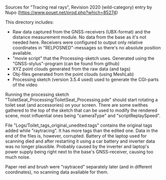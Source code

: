 Sources for "Tracing real rays", Revision 2020 (wild-category) entry by Nupo
(https://www.pouet.net/prod.php?which=85274)

This directory includes:
- Raw data captured from the GNSS-receivers (UBX-format) and the distance 
  measurement module. No data from the base as it's not needed here. 
  Receivers were configured to output only relative coordinates in 
  "RELPOSNED"-messages so there's no absolute position available.
- "movie script" that the Processing-sketch uses. Generated using the 
  "GNSS-stylus"-program (can be found from github)
- XYZ point clouds generated from the raw data (and tags)
- Obj-files generated from the point clouds (using MeshLab)
- Processing sketch (version 3.5.4 used) used to generate the CGI-parts of 
  the video

Running the processing sketch "ToiletSeat_Processing/ToiletSeat_Processing.pde"
should start rotating a toilet seat (and accessories) on your screen. There 
are some swithes gathered to the top of the sketch that can be used to modify 
the rendered scene, most influential ones being "cameraType" and 
"scriptReplaySpeed".

File "Logs/Toilet_tags_original_unedited.tags" contains the original tags
added while "raytracing". It has more tags than the edited one. Data in the 
end of the files is, however, corrupted. Battery of the laptop used for 
scanning died and after restarting it using a car battery and inverter data 
was no longer plausible. Probably caused by the inverter and laptop's power 
supply being right next to the base's GNSS-receiver, causing too much noise.

Paper reel and brush were "raytraced" separately later (and in different
coordinates), no scanning data available for them.
